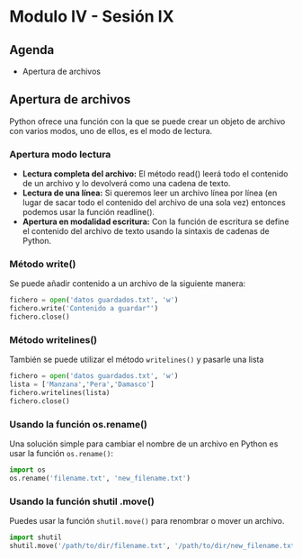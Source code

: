 # Modulo IV - Sesión IX

## Agenda

- Apertura de archivos

## Apertura de archivos

Python ofrece una función con la que se puede crear un objeto de archivo con varios modos, uno de ellos, es el modo de lectura.

### Apertura modo lectura

- **Lectura completa del archivo:** El método read() leerá todo el contenido de un archivo y lo devolverá como una cadena de texto.
- **Lectura de una línea:** Si queremos leer un archivo línea por línea (en lugar de sacar todo el contenido del archivo de una sola vez) entonces podemos usar la función readline().
- **Apertura en modalidad escritura:** Con la función de escritura se define el contenido del archivo de texto usando la sintaxis de cadenas de Python.

### Método write()

Se puede añadir contenido a un archivo de la siguiente manera:

```python
fichero = open('datos guardados.txt', 'w')
fichero.write('Contenido a guardar"')
fichero.close()
```

### Método writelines()

También se puede utilizar el método `writelines()` y pasarle una lista

```python
fichero = open('datos guardados.txt', 'w')
lista = ['Manzana','Pera','Damasco']
fichero.writelines(lista)
fichero.close()
```

### Usando la función os.rename()

Una solución simple para cambiar el nombre de un archivo en Python es usar la función `os.rename()`:

```python
import os
os.rename('filename.txt', 'new_filename.txt')
```

### Usando la función shutil .move()

Puedes usar la función `shutil.move()` para renombrar o mover un archivo.

```python
import shutil
shutil.move('/path/to/dir/filename.txt', '/path/to/dir/new_filename.txt')
```
